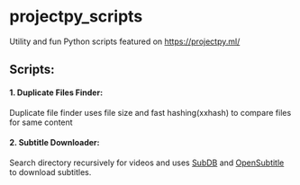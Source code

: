 # projectpy_scripts
Utility and fun Python scripts featured on https://projectpy.ml/

## Scripts:

#### 1. Duplicate Files Finder: 
  Duplicate file finder uses file size and fast hashing(xxhash) to compare files for same content
#### 2. Subtitle Downloader: 
  Search directory recursively for videos and uses [SubDB](http://thesubdb.com/api/) and [OpenSubtitle](http://trac.opensubtitles.org/projects/opensubtitles/wiki/XMLRPC)
to download subtitles.
